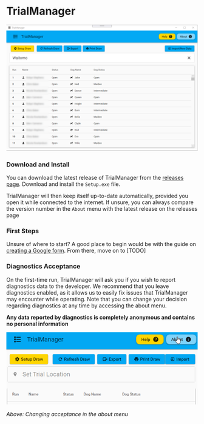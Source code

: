 # TrialManager

![Image of draw creation page](img/demo_drawview.png)

### Download and Install

You can download the latest release of TrialManager from the [releases page](https://github.com/carlst99/TrialManager/releases/latest/). Download and install the `Setup.exe` file.

TrialManager will then keep itself up-to-date automatically, provided you open it while connected to the internet. 
If unsure, you can always compare the version number in the `About` menu with the latest release on the releases page

### First Steps

Unsure of where to start? A good place to begin would be with the guide on [creating a Google form](google-forms/basic-forms.md). From there, move on to [TODO]

### Diagnostics Acceptance

On the first-time run, TrialManager will ask you if you wish to report diagnostics data to the developer.
We recommend that you leave diagnostics enabled, as it allows us to easily fix issues that TrialManager may encounter while operating.
Note that you can change your decision regarding diagnostics at any time by accessing the about menu.

**Any data reported by diagnostics is completely anonymous and contains no personal information**

![Changing diagnostics acceptance in about menu](img/disable-diagnostics.gif)

*Above: Changing acceptance in the about menu*